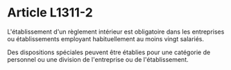 # Article L1311-2

L'établissement d'un règlement intérieur est obligatoire dans les entreprises ou établissements employant habituellement au moins vingt salariés.

Des dispositions spéciales peuvent être établies pour une catégorie de personnel ou une division de l'entreprise ou de l'établissement.